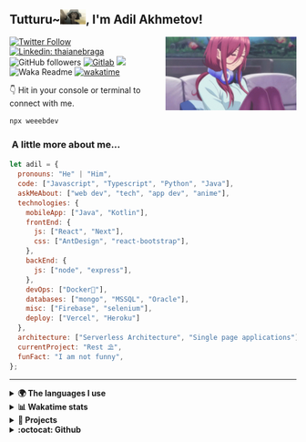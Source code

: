 <h2>Tutturu~<img src="img/tuturu.gif" width="45" alt="">, I'm Adil Akhmetov! <img src="img/miku-dance.gif" width="50" alt=""></h2>
<img align='right' src="img/miku.gif" width="230" alt="">
<a href="https://sdu.edu.kz/"><img src="img/sdu-ahegao.svg" align="right" width="100" alt=""></a>
</em></p>

[![Twitter Follow](https://img.shields.io/twitter/follow/weeebdev?label=Follow)](https://twitter.com/intent/follow?screen_name=weeebdev)
[![Linkedin: thaianebraga](https://img.shields.io/badge/-adildev-blue?style=flat-square&logo=Linkedin&logoColor=white&link=https://www.linkedin.com/in/adildev/)](https://www.linkedin.com/in/adildev/)
![GitHub followers](https://img.shields.io/github/followers/weeebdev?label=Follow&style=flat-square)
[![Gitlab](https://img.shields.io/badge/Gitlab-weeebdev-orange?style=flat-square&logo=gitlab)](https://gitlab.com/weeebdev)
![](https://visitor-badge.glitch.me/badge?page_id=weeebdev.weeebdev)
![Waka Readme](https://github.com/weeebdev/weeebdev/workflows/Waka%20Readme/badge.svg)
[![wakatime](https://wakatime.com/badge/user/1fb6390f-222e-4088-8de8-840ef1443858.svg)](https://wakatime.com/@1fb6390f-222e-4088-8de8-840ef1443858)
<!-- [![Leetcode badge](https://leetcode-badge.chyroc.cn/?name=user3449f)](https://leetcode.com/user3449f/) -->

👇 Hit in your console or terminal to connect with me.

```bash
npx weeebdev
```

### <img src="https://media.giphy.com/media/VgCDAzcKvsR6OM0uWg/giphy.gif" width="50" alt=""> A little more about me...

```javascript
let adil = {
  pronouns: "He" | "Him",
  code: ["Javascript", "Typescript", "Python", "Java"],
  askMeAbout: ["web dev", "tech", "app dev", "anime"],
  technologies: {
    mobileApp: ["Java", "Kotlin"],
    frontEnd: {
      js: ["React", "Next"],
      css: ["AntDesign", "react-bootstrap"],
    },
    backEnd: {
      js: ["node", "express"],
    },
    devOps: ["Docker🐳"],
    databases: ["mongo", "MSSQL", "Oracle"],
    misc: ["Firebase", "selenium"],
    deploy: ["Vercel", "Heroku"]
  },
  architecture: ["Serverless Architecture", "Single page applications"],
  currentProject: "Rest ⛱",
  funFact: "I am not funny",
};
```

---

<details>
  <summary><b>🌍 The languages I use</b></summary>
  <hr>
  
  
| ⏰ Past month | ⌛️ Past Year |
|---|---|
| <a href="https://wakatime.com/@adildev"><img src="https://wakatime.com/share/@adilDev/4ebe423a-b427-4031-b073-d221b9528df7.svg" height="300px"></a> | <a href="https://wakatime.com/@adildev"><img src="https://wakatime.com/share/@adilDev/1b4a30f1-9a7f-47fe-b8d2-0fc90f37fcd3.svg" height="300px"></a> |
</details>

<details>
<summary><b>📊 Wakatime stats</b><br></summary>
<div>
<hr/>

<!--START_SECTION:waka-->
![Code Time](http://img.shields.io/badge/Code%20Time-5%2C322%20hrs%204%20mins-blue)

![Profile Views](http://img.shields.io/badge/Profile%20Views-0-blue)

![Lines of code](https://img.shields.io/badge/From%20Hello%20World%20I%27ve%20Written-9.3%20million%20lines%20of%20code-blue)

**🐱 My GitHub Data** 

> 📦 997.9 kB Used in GitHub's Storage 
 > 
> 🏆 57 Contributions in the Year 2025
 > 
> 💼 Opted to Hire
 > 
> 📜 65 Public Repositories 
 > 
> 🔑 19 Private Repositories 
 > 
**I'm an Early 🐤** 

```text
🌞 Morning                437 commits         █░░░░░░░░░░░░░░░░░░░░░░░░   04.98 % 
🌆 Daytime                4068 commits        ████████████░░░░░░░░░░░░░   46.40 % 
🌃 Evening                3442 commits        ██████████░░░░░░░░░░░░░░░   39.26 % 
🌙 Night                  821 commits         ██░░░░░░░░░░░░░░░░░░░░░░░   09.36 % 
```
📅 **I'm Most Productive on Tuesday** 

```text
Monday                   1049 commits        ███░░░░░░░░░░░░░░░░░░░░░░   11.96 % 
Tuesday                  2159 commits        ██████░░░░░░░░░░░░░░░░░░░   24.62 % 
Wednesday                1063 commits        ███░░░░░░░░░░░░░░░░░░░░░░   12.12 % 
Thursday                 1201 commits        ███░░░░░░░░░░░░░░░░░░░░░░   13.70 % 
Friday                   527 commits         ██░░░░░░░░░░░░░░░░░░░░░░░   06.01 % 
Saturday                 986 commits         ███░░░░░░░░░░░░░░░░░░░░░░   11.25 % 
Sunday                   1783 commits        █████░░░░░░░░░░░░░░░░░░░░   20.34 % 
```


📊 **This Week I Spent My Time On** 

```text
🕑︎ Time Zone: Asia/Almaty

💬 Programming Languages: 
Other                    25 hrs 32 mins      █████████████████████░░░░   83.10 % 
HTTP Request             1 hr 29 mins        █░░░░░░░░░░░░░░░░░░░░░░░░   04.88 % 
Python                   1 hr 7 mins         █░░░░░░░░░░░░░░░░░░░░░░░░   03.67 % 
TypeScript               55 mins             █░░░░░░░░░░░░░░░░░░░░░░░░   03.03 % 
Markdown                 31 mins             ░░░░░░░░░░░░░░░░░░░░░░░░░   01.69 % 

🔥 Editors: 
Chrome                   22 hrs 29 mins      ██████████████████░░░░░░░   73.19 % 
fish                     5 hrs 7 mins        ████░░░░░░░░░░░░░░░░░░░░░   16.65 % 
Postman                  1 hr 26 mins        █░░░░░░░░░░░░░░░░░░░░░░░░   04.67 % 
VS Code                  59 mins             █░░░░░░░░░░░░░░░░░░░░░░░░   03.25 % 
Neovim                   22 mins             ░░░░░░░░░░░░░░░░░░░░░░░░░   01.19 % 

🐱‍💻 Projects: 
ecc                      8 hrs 40 mins       ███████░░░░░░░░░░░░░░░░░░   28.23 % 
Terminal                 6 hrs 59 mins       ██████░░░░░░░░░░░░░░░░░░░   22.74 % 
coolify                  4 hrs 17 mins       ███░░░░░░░░░░░░░░░░░░░░░░   13.99 % 
nu-oauth                 3 hrs 16 mins       ███░░░░░░░░░░░░░░░░░░░░░░   10.64 % 
RescueTime               2 hrs 4 mins        ██░░░░░░░░░░░░░░░░░░░░░░░   06.78 % 

💻 Operating System: 
Mac                      30 hrs 43 mins      █████████████████████████   100.00 % 
```

**I Mostly Code in TypeScript** 

```text
TypeScript               17 repos            ████░░░░░░░░░░░░░░░░░░░░░   15.89 % 
JavaScript               14 repos            ███░░░░░░░░░░░░░░░░░░░░░░   13.08 % 
HTML                     9 repos             ██░░░░░░░░░░░░░░░░░░░░░░░   08.41 % 
Python                   7 repos             ██░░░░░░░░░░░░░░░░░░░░░░░   06.54 % 
Typst                    2 repos             ░░░░░░░░░░░░░░░░░░░░░░░░░   01.87 % 
```



**Timeline**

![Lines of Code chart](https://raw.githubusercontent.com/weeebdev/weeebdev/master/assets/bar_graph.png)


 Last Updated on 10/01/2025 01:52:45 UTC
<!--END_SECTION:waka-->
</div>
</details>

<details>
<summary><b>🧾 Projects</b></summary>
<hr>

|Project|Status|
|---|---|
|[![ReadMe Card](https://github-readme-stats.vercel.app/api/pin/?username=weeebdev&repo=waifu.pics&theme=dracula)](https://github.com/weeebdev/waifu.pics)|[![time tracker](https://wakatime.com/badge/github/weeebdev/waifu.pics.svg)](https://wakatime.com/badge/github/weeebdev/waifu.pics)|
|[![ReadMe Card](https://github-readme-stats.vercel.app/api/pin/?username=mentor-ship&repo=mentorship&theme=dracula)](https://github.com/Mentor-ship/Mentorship)|[![time tracker](https://wakatime.com/badge/github/Mentor-ship/Mentorship.svg)](https://wakatime.com/badge/github/Mentor-ship/Mentorship)|
|[![ReadMe Card](https://github-readme-stats.vercel.app/api/pin/?username=masters-and-Abu&repo=tolqyn&theme=dracula)](https://github.com/Masters-and-Abu/Tolqyn)|[![time tracker](https://wakatime.com/badge/github/Masters-and-Abu/Tolqyn.svg)](https://wakatime.com/badge/github/Masters-and-Abu/Tolqyn)|
|[![ReadMe Card](https://github-readme-stats.vercel.app/api/pin/?username=dracula&repo=unigram&theme=dracula)](https://github.com/dracula/unigram)||

</details>

<details>
  <summary><b>:octocat: Github</b></summary>
  <hr>
  <a href="https://sourcekarma.vercel.app/weeebdev"><img src="https://sourcekarma-og.vercel.app/api/weeebdev/github" alt="" align="left"/></a>
  <img src="https://github-readme-stats.vercel.app/api?username=weeebdev&show_icons=true&theme=dracula&hide_title=true&hide_rank=true&count_private=true" align="right"/>
</details>
<div align="center">
  <kbd>
    <img src="https://waifu.now.sh/sfw/hug" alt="">
  </kbd>
</div>

